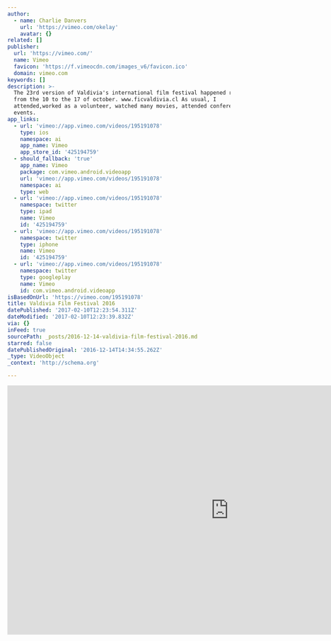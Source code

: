 ```yaml
---
author:
  - name: Charlie Danvers
    url: 'https://vimeo.com/okelay'
    avatar: {}
related: []
publisher:
  url: 'https://vimeo.com/'
  name: Vimeo
  favicon: 'https://f.vimeocdn.com/images_v6/favicon.ico'
  domain: vimeo.com
keywords: []
description: >-
  The 23rd version of Valdivia's international film festival happened recently,
  from the 10 to the 17 of october. www.ficvaldivia.cl As usual, I
  attended,worked as a volunteer, watched many movies, attended conferences and
  events.
app_links:
  - url: 'vimeo://app.vimeo.com/videos/195191078'
    type: ios
    namespace: ai
    app_name: Vimeo
    app_store_id: '425194759'
  - should_fallback: 'true'
    app_name: Vimeo
    package: com.vimeo.android.videoapp
    url: 'vimeo://app.vimeo.com/videos/195191078'
    namespace: ai
    type: web
  - url: 'vimeo://app.vimeo.com/videos/195191078'
    namespace: twitter
    type: ipad
    name: Vimeo
    id: '425194759'
  - url: 'vimeo://app.vimeo.com/videos/195191078'
    namespace: twitter
    type: iphone
    name: Vimeo
    id: '425194759'
  - url: 'vimeo://app.vimeo.com/videos/195191078'
    namespace: twitter
    type: googleplay
    name: Vimeo
    id: com.vimeo.android.videoapp
isBasedOnUrl: 'https://vimeo.com/195191078'
title: Valdivia Film Festival 2016
datePublished: '2017-02-10T12:23:54.311Z'
dateModified: '2017-02-10T12:23:39.832Z'
via: {}
inFeed: true
sourcePath: _posts/2016-12-14-valdivia-film-festival-2016.md
starred: false
datePublishedOriginal: '2016-12-14T14:34:55.262Z'
_type: VideoObject
_context: 'http://schema.org'

---
```

<iframe src="https://cdn.embedly.com/widgets/media.html?src=https%3A%2F%2Fplayer.vimeo.com%2Fvideo%2F195191078&amp;url=https%3A%2F%2Fvimeo.com%2F195191078&amp;image=https%3A%2F%2Fi.vimeocdn.com%2Fvideo%2F607342371_1280.jpg&amp;key=b7d04c9b404c499eba89ee7072e1c4f7&amp;type=text%2Fhtml&amp;schema=vimeo" width="1000" height="563" scrolling="no" frameborder="0" allowfullscreen="" style=""></iframe>
